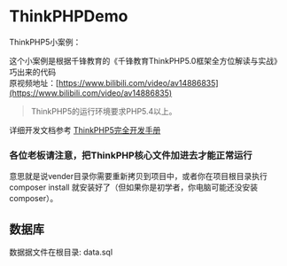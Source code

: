 ThinkPHPDemo
===============


ThinkPHP5小案例：

这个小案例是根据千锋教育的《千锋教育ThinkPHP5.0框架全方位解读与实战》巧出来的代码<br>
原视频地址：[https://www.bilibili.com/video/av14886835](https://www.bilibili.com/video/av14886835)

> ThinkPHP5的运行环境要求PHP5.4以上。

详细开发文档参考 [ThinkPHP5完全开发手册](http://www.kancloud.cn/manual/thinkphp5)

### 各位老板请注意，把ThinkPHP核心文件加进去才能正常运行
意思就是说vender目录你需要重新拷贝到项目中，或者你在项目根目录执行composer install 就安装好了（但如果你是初学者，你电脑可能还没安装composer）。

## 数据库
数据据文件在根目录: data.sql

